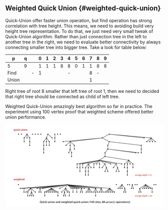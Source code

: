 ## Weighted Quick Union {#weighted-quick-union}

Quick-Union offer faster union operation, but find operation has strong correlation with tree height. This means, we need to avoiding build very height tree representation. To do that, we just need very small tweak of Quick-Union algorithm. Rather than just connection tree in the left to another tree in the right, we need to evaluate better connectivity by always connecting smaller tree into bigger tree. Take a look for table below:

| p | q |  | 0 | 1 | 2 | 3 | 4 | 5 | 6 | 7 | 8 | 9 |
| --- | --- | --- | --- | --- | --- | --- | --- | --- | --- | --- | --- | --- |
| 5 | 9 |  | 1 | 1 | 1 | 8 | 8 | 0 | 1 | 1 | 8 | 8 |
| Find |  | - | 1 |  |  |  | - |  |  | 8 | - |
| Union |  |  |  |  |  |  |  |  |  | 1 |  |

Right tree of root 8 smaller that left tree of root 1, then we need to decided that right tree should be connected as child of left tree.

Weighted Quick-Union amazingly best algorithm so far in practice. The experiment using 100 vertex proof that weighted scheme offered better union performance.

![](../assets/image3.png)